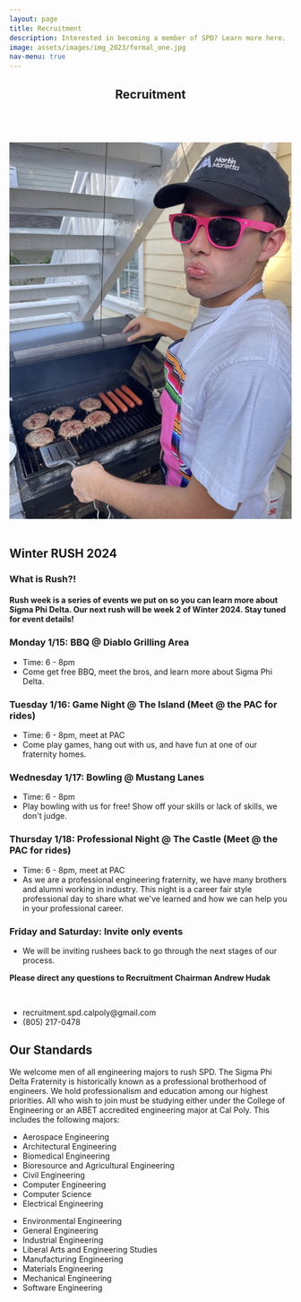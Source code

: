 ```yaml
---
layout: page
title: Recruitment
description: Interested in becoming a member of SPD? Learn more here.
image: assets/images/img_2023/formal_one.jpg
nav-menu: true
---
```


<!-- Main -->
<div id="main" class="alt">

<!-- One -->
<section id="one">
	<div class="inner">
		<header class="major">
			<h1>Recruitment</h1>
		</header>

<!-- Content -->
<div class="box alt">
	<div class="row 50% uniform">
		<div class="4u"><span class="image fit"><img src="assets/images/img_2023/formal_two.JPG" alt="" /></span></div>
		<div class="4u"><span class="image fit"><img src="assets/images/img_2023/alumni_two.jpg" alt="" /></span></div>
		<div class="4u$"><span class="image fit"><img src="assets/images/img_2023/formal_five.jpg" alt="" /></span></div>
	</div>
</div>

<h2>Winter RUSH 2024</h2>
<h3>What is Rush?!</h3>
<h4>Rush week is a series of events we put on so you can learn more about Sigma Phi Delta. Our next rush will be week 2 of Winter 2024. Stay tuned for event details!</h4>
<div class="row">
    <div>
        <h3>Monday 1/15: BBQ @ Diablo Grilling Area</h3>
        <ul>
            <li>Time: 6 - 8pm</li>
            <li>Come get free BBQ, meet the bros, and learn more about Sigma Phi Delta.</li>
        </ul>
    </div>
    <div>
        <h3>Tuesday 1/16: Game Night @ The Island (Meet @ the PAC for rides)</h3>
        <ul>
            <li>Time: 6 - 8pm, meet at PAC</li>
            <li>Come play games, hang out with us, and have fun at one of our fraternity homes.</li>
        </ul>
    </div>
    <div>
        <h3>Wednesday 1/17: Bowling @ Mustang Lanes</h3>
        <ul>
            <li>Time: 6 - 8pm</li>
            <li>Play bowling with us for free! Show off your skills or lack of skills, we don't judge.</li>
        </ul>
    </div>
    <div>
        <h3>Thursday 1/18: Professional Night @ The Castle (Meet @ the PAC for rides)</h3>
        <ul>
            <li>Time: 6 - 8pm, meet at PAC</li>
            <li>As we are a professional engineering fraternity, we have many brothers and alumni working in industry. This night is a career fair style professional day to share what we've learned and how we can help you in your professional career.</li>
        </ul>
    </div>
    <div>
        <h3>Friday and Saturday: Invite only events</h3>
        <ul>
            <li>We will be inviting rushees back to go through the next stages of our process.</li>
        </ul>
    </div>
    <p><b>Please direct any questions to Recruitment Chairman Andrew Hudak</b></p>
    <br>
    <ul>
        <li>recruitment.spd.calpoly@gmail.com</li>
        <li>(805) 217-0478</li>
    </ul>
</div>

<h2 id="content">Our Standards</h2>
<p>We welcome men of all engineering majors to rush SPD. The Sigma Phi Delta Fraternity is historically known as a professional brotherhood of engineers. We hold professionalism and education among our highest priorities. All who wish to join must be studying either under the College of Engineering or an ABET accredited engineering major at Cal Poly. This includes the following majors:
</p>

<div class="row">
	<div class="6u 12u$(small)">
		<ul>
			<li>Aerospace Engineering</li>
			<li>Architectural Engineering</li>
			<li>Biomedical Engineering</li>
			<li>Bioresource and Agricultural Engineering</li>
			<li>Civil Engineering</li>
			<li>Computer Engineering</li>
			<li>Computer Science</li>
			<li>Electrical Engineering</li>
		</ul>
	</div>
	<div class="6u 12u$(small)">
		<ul>
			<li>Environmental Engineering</li>
			<li>General Engineering</li>
			<li>Industrial Engineering</li>
			<li>Liberal Arts and Engineering Studies</li>
			<li>Manufacturing Engineering</li>
			<li>Materials Engineering</li>
			<li>Mechanical Engineering</li>
			<li>Software Engineering</li>
		</ul>
	</div>
</div>

</div>
</section>

</div>
